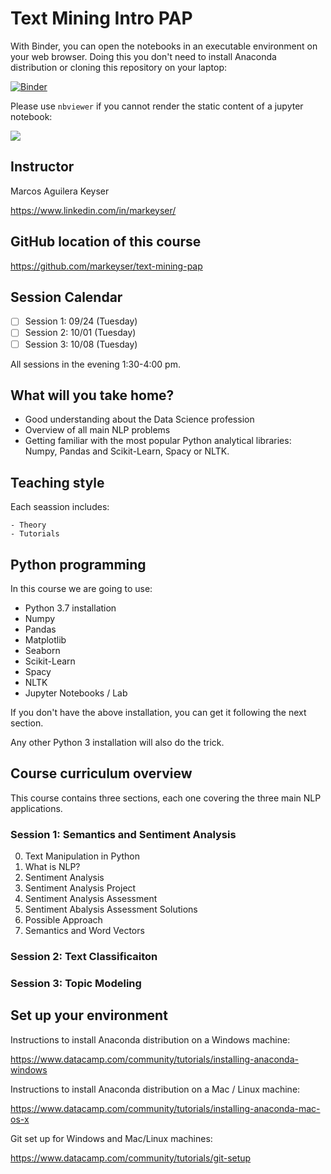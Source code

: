 # Text Mining Intro PAP

With Binder, you can open the notebooks in an executable environment on your web browser. Doing this you don't need to install Anaconda distribution or cloning this repository on your laptop:

[![Binder](https://mybinder.org/badge_logo.svg)](https://mybinder.org/v2/gh/markeyser/text-mining-pap/master)

Please use `nbviewer` if you cannot render the static content of a jupyter notebook:

[![](https://user-images.githubusercontent.com/2791223/29387450-e5654c72-8294-11e7-95e4-090419520edb.png)](https://nbviewer.jupyter.org/)


## Instructor

Marcos Aguilera Keyser 

https://www.linkedin.com/in/markeyser/

## GitHub location of this course

https://github.com/markeyser/text-mining-pap

## Session Calendar

- [ ] Session 1: 09/24 (Tuesday)
- [ ] Session 2: 10/01 (Tuesday)
- [ ] Session 3: 10/08 (Tuesday)

All sessions in the evening 1:30-4:00 pm.

## What will you take home?

- Good understanding about the Data Science profession
- Overview of all main NLP problems
- Getting familiar with the most popular Python analytical libraries: Numpy, Pandas and Scikit-Learn, Spacy or NLTK.

## Teaching style

Each seassion includes:

    - Theory
    - Tutorials 

## Python programming

In this course we are going to use:

- Python 3.7 installation
- Numpy
- Pandas
- Matplotlib
- Seaborn
- Scikit-Learn
- Spacy
- NLTK
- Jupyter Notebooks / Lab

If you don't have the above installation, you can get it following the next section.

Any other Python 3 installation will also do the trick.

## Course curriculum overview

This course contains three sections, each one covering the three main NLP applications. 

### Session 1: Semantics and Sentiment Analysis

0. Text Manipulation in Python
1. What is NLP?
2. Sentiment Analysis
3. Sentiment Analysis Project
4. Sentiment Analysis Assessment
5. Sentiment Abalysis Assessment Solutions
6. Possible Approach
7. Semantics and Word Vectors

### Session 2: Text Classificaiton

### Session 3: Topic Modeling

## Set up your environment

Instructions to install Anaconda distribution on a Windows machine:

https://www.datacamp.com/community/tutorials/installing-anaconda-windows


Instructions to install Anaconda distribution on a Mac / Linux machine:

https://www.datacamp.com/community/tutorials/installing-anaconda-mac-os-x


Git set up for Windows and Mac/Linux machines:

https://www.datacamp.com/community/tutorials/git-setup
